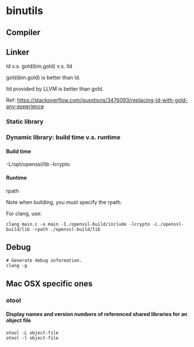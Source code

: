 # binutils

## Compiler

## Linker

ld v.s. gold(bin.gold) v.s. lld

gold(bin.gold) is better than ld.

lld provided by LLVM is better than gold.

Ref: https://stackoverflow.com/questions/3476093/replacing-ld-with-gold-any-experience

### Static library

### Dynamic library: build time v.s. runtime

#### Build time

-L/opt/openssl/lib -lcrypto

#### Runtime

rpath

Note when building, you must specify the rpath.

For clang, use:

```
clang main.c -o main -I./openssl-build/include -lcrypto -L./openssl-build/lib -rpath ./openssl-build/lib
```

## Debug

```
# Generate debug information.
clang -g
```

## Mac OSX specific ones

### otool

#### Display names and version numbers of referenced shared libraries for an object file

```
otool -L object-file
otool -l object-file
```
